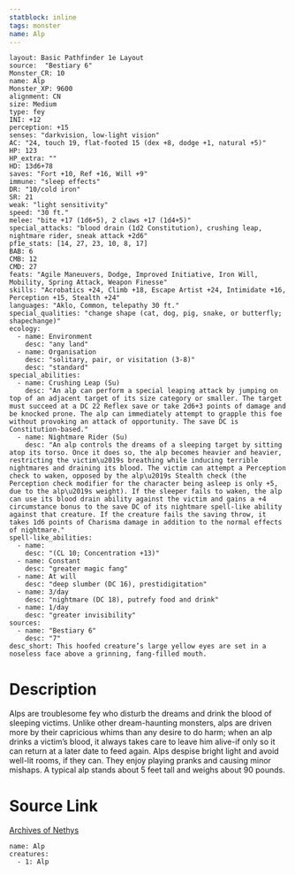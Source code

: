 ```yaml
---
statblock: inline
tags: monster
name: Alp
---
```

```statblock
layout: Basic Pathfinder 1e Layout
source:  "Bestiary 6"
Monster_CR: 10
name: Alp
Monster_XP: 9600
alignment: CN
size: Medium
type: fey
INI: +12
perception: +15
senses: "darkvision, low-light vision"
AC: "24, touch 19, flat-footed 15 (dex +8, dodge +1, natural +5)"
HP: 123
HP_extra: ""
HD: 13d6+78
saves: "Fort +10, Ref +16, Will +9"
immune: "sleep effects"
DR: "10/cold iron"
SR: 21
weak: "light sensitivity"
speed: "30 ft."
melee: "bite +17 (1d6+5), 2 claws +17 (1d4+5)"
special_attacks: "blood drain (1d2 Constitution), crushing leap, nightmare rider, sneak attack +2d6"
pf1e_stats: [14, 27, 23, 10, 8, 17]
BAB: 6
CMB: 12
CMD: 27
feats: "Agile Maneuvers, Dodge, Improved Initiative, Iron Will, Mobility, Spring Attack, Weapon Finesse"
skills: "Acrobatics +24, Climb +18, Escape Artist +24, Intimidate +16, Perception +15, Stealth +24"
languages: "Aklo, Common, telepathy 30 ft."
special_qualities: "change shape (cat, dog, pig, snake, or butterfly; shapechange)"
ecology:
  - name: Environment
    desc: "any land"
  - name: Organisation
    desc: "solitary, pair, or visitation (3-8)"
    desc: "standard"
special_abilities:
  - name: Crushing Leap (Su)
    desc: "An alp can perform a special leaping attack by jumping on top of an adjacent target of its size category or smaller. The target must succeed at a DC 22 Reflex save or take 2d6+3 points of damage and be knocked prone. The alp can immediately attempt to grapple this foe without provoking an attack of opportunity. The save DC is Constitution-based."
  - name: Nightmare Rider (Su)
    desc: "An alp controls the dreams of a sleeping target by sitting atop its torso. Once it does so, the alp becomes heavier and heavier, restricting the victim\u2019s breathing while inducing terrible nightmares and draining its blood. The victim can attempt a Perception check to waken, opposed by the alp\u2019s Stealth check (the Perception check modifier for the character being asleep is only +5, due to the alp\u2019s weight). If the sleeper fails to waken, the alp can use its blood drain ability against the victim and gains a +4 circumstance bonus to the save DC of its nightmare spell-like ability against that creature. If the creature fails the saving throw, it takes 1d6 points of Charisma damage in addition to the normal effects of nightmare."
spell-like_abilities:
  - name:
    desc: "(CL 10; Concentration +13)"
  - name: Constant
    desc: "greater magic fang"
  - name: At will
    desc: "deep slumber (DC 16), prestidigitation"
  - name: 3/day
    desc: "nightmare (DC 18), putrefy food and drink"
  - name: 1/day
    desc: "greater invisibility"
sources:
  - name: "Bestiary 6"
    desc: "7"
desc_short: This hoofed creature’s large yellow eyes are set in a noseless face above a grinning, fang-filled mouth.
```
# Description
Alps are troublesome fey who disturb the dreams and drink the blood of sleeping victims. Unlike other dream-haunting monsters, alps are driven more by their capricious whims than any desire to do harm; when an alp drinks a victim’s blood, it always takes care to leave him alive-if only so it can return at a later date to feed again. Alps despise bright light and avoid well-lit rooms, if they can. They enjoy playing pranks and causing minor mishaps. A typical alp stands about 5 feet tall and weighs about 90 pounds.
# Source Link
[Archives of Nethys](https://aonprd.com/MonsterDisplay.aspx?ItemName=Alp)
```encounter-table
name: Alp
creatures:
  - 1: Alp
```
